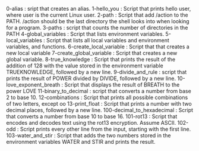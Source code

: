 0-alias : sript that creates an alias.
1-hello_you : Script that prints hello user, where user is the current Linux user.
2-path : Script that add /action to the PATH. /action should be the last directory the shell looks into when looking for a program.
3-paths : script that counts the number of directories in the PATH
4-global_variables : Script that lists environment variables.
5-local_variables : Script that lists all local variables and environment variables, and functions.
6-create_local_variable : Script that that creates a new local variable
7-create_global_variable : Script that creates a new global variable.
8-true_knowledge : Script that prints the result of the addition of 128 with the value stored in the environment variable TRUEKNOWLEDGE, followed by a new line.
9-divide_and_rule : script that prints the result of POWER divided by DIVIDE, followed by a new line.
10-love_exponent_breath : Script that displays the result of BREATH to the power LOVE
11-binary_to_decimal : script that converts a number from base 2 to base 10.
12-combinations : Script that prints all possible combinations of two letters, except oo
13-print_float : Script that prints a number with two decimal places, followed by a new line.
100-decimal_to_hexadecimal : Script that converts a number from base 10 to base 16.
101-rot13 : Script that encodes and decodes text using the rot13 encryption. Assume ASCII.
102-odd : Script prints every other line from the input, starting with the first line.
103-water_and_stir : Script that  adds the two numbers stored in the environment variables WATER and STIR and prints the result.
